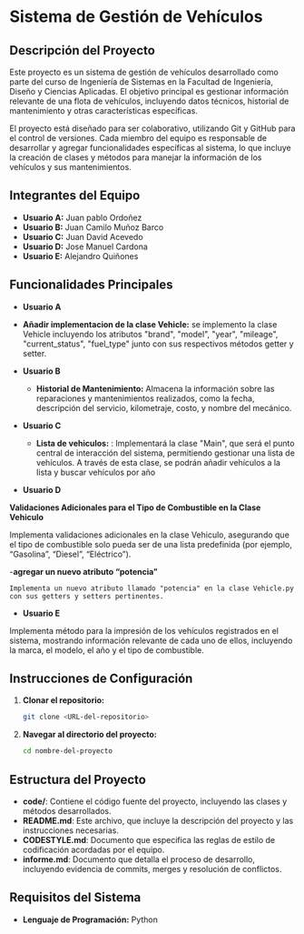 # Sistema de Gestión de Vehículos

## Descripción del Proyecto

Este proyecto es un sistema de gestión de vehículos desarrollado como parte del curso de Ingeniería de Sistemas en la Facultad de Ingeniería, Diseño y Ciencias Aplicadas. El objetivo principal es gestionar información relevante de una flota de vehículos, incluyendo datos técnicos, historial de mantenimiento y otras características específicas.

El proyecto está diseñado para ser colaborativo, utilizando Git y GitHub para el control de versiones. Cada miembro del equipo es responsable de desarrollar y agregar funcionalidades específicas al sistema, lo que incluye la creación de clases y métodos para manejar la información de los vehículos y sus mantenimientos.

## Integrantes del Equipo

- **Usuario A:** Juan pablo Ordoñez
- **Usuario B:** Juan Camilo Muñoz Barco
- **Usuario C:** Juan David Acevedo
- **Usuario D:** Jose Manuel Cardona
- **Usuario E:** Alejandro Quiñones

## Funcionalidades Principales

- **Usuario A**
 -  **Añadir implementacion de la clase Vehicle:** se implemento la clase Vehicle incluyendo los atributos "brand", "model", "year",
"mileage", "current_status", "fuel_type" junto con sus respectivos
métodos getter y setter.

- **Usuario B**

  - **Historial de Mantenimiento:** Almacena la información sobre las reparaciones y mantenimientos realizados, como la fecha, descripción del servicio, kilometraje, costo, y nombre del mecánico.

- **Usuario C**

  - **Lista de vehiculos:** : Implementará la clase "Main", que será el punto central de
interacción del sistema, permitiendo gestionar una lista de vehículos. A través de
esta clase, se podrán añadir vehículos a la lista y buscar vehículos por año


- **Usuario D**

 **Validaciones Adicionales para el Tipo de Combustible en la Clase Vehiculo**
 
  Implementa validaciones adicionales en la clase Vehiculo, asegurando que el tipo de combustible solo pueda ser de una lista      predefinida (por ejemplo, “Gasolina”, “Diesel”, “Eléctrico”).

  -**agregar un nuevo atributo “potencia”**
    
    Implementa un nuevo atributo llamado "potencia" en la clase Vehicle.py 
    con sus getters y setters pertinentes. 

- **Usuario E**

Implementa método para la impresión de los vehículos registrados en el sistema, mostrando información relevante de cada uno de ellos, incluyendo la marca, el modelo, el año y el tipo de combustible.

## Instrucciones de Configuración

1. **Clonar el repositorio:**
   ```bash
   git clone <URL-del-repositorio>
   ```
2. **Navegar al directorio del proyecto:**
   ```bash
   cd nombre-del-proyecto
   ```

## Estructura del Proyecto

- **code/**: Contiene el código fuente del proyecto, incluyendo las clases y métodos desarrollados.
- **README.md**: Este archivo, que incluye la descripción del proyecto y las instrucciones necesarias.
- **CODESTYLE.md**: Documento que especifica las reglas de estilo de codificación acordadas por el equipo.
- **informe.md**: Documento que detalla el proceso de desarrollo, incluyendo evidencia de commits, merges y resolución de conflictos.

## Requisitos del Sistema

- **Lenguaje de Programación:** Python
